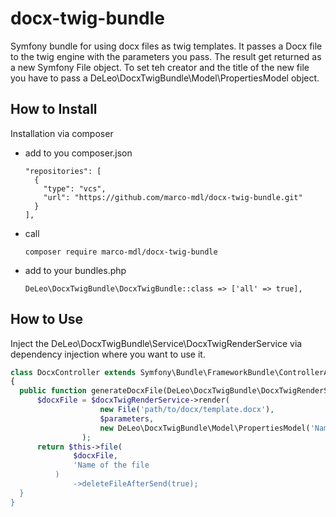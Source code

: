 # docx-twig-bundle

Symfony bundle for using docx files as twig templates. It passes a Docx file to the twig engine with the parameters you
pass. The result get returned as a new Symfony File object. To set teh creator and the title of the new file you have to
pass a DeLeo\DocxTwigBundle\Model\PropertiesModel object.

How to Install
-----------------
Installation via composer

- add to you composer.json

      "repositories": [
        {
          "type": "vcs",
          "url": "https://github.com/marco-mdl/docx-twig-bundle.git"
        }
      ],
- call

      composer require marco-mdl/docx-twig-bundle
- add to your bundles.php

      DeLeo\DocxTwigBundle\DocxTwigBundle::class => ['all' => true],

How to Use
--

Inject the DeLeo\DocxTwigBundle\Service\DocxTwigRenderService via dependency injection where you want to use it.

```php
class DocxController extends Symfony\Bundle\FrameworkBundle\ControllerAbstractController
{
  public function generateDocxFile(DeLeo\DocxTwigBundle\DocxTwigRenderService $docxTwigRenderService): Response{
      $docxFile = $docxTwigRenderService->render(
                    new File('path/to/docx/template.docx'),
                    $parameters,
                    new DeLeo\DocxTwigBundle\Model\PropertiesModel('Name of creator', 'Title')
                );
      return $this->file(
              $docxFile,
              'Name of the file
          )
              ->deleteFileAfterSend(true);
  }
}
```

